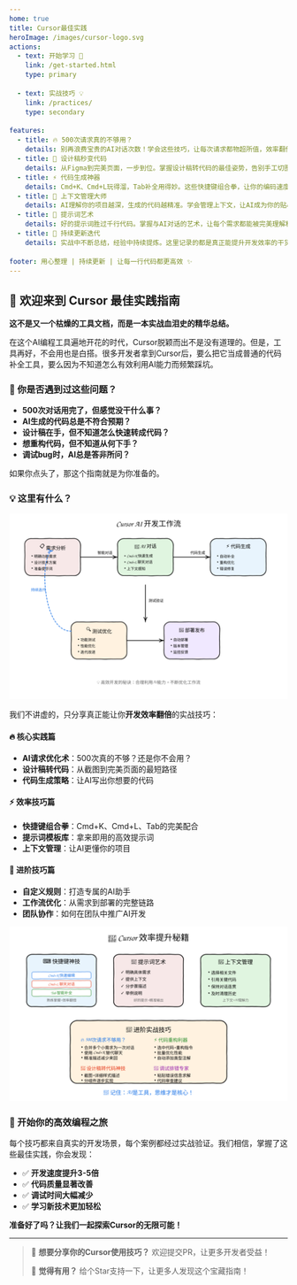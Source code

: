 ```yaml
---
home: true
title: Cursor最佳实践
heroImage: /images/cursor-logo.svg
actions:
  - text: 开始学习 🚀
    link: /get-started.html
    type: primary

  - text: 实战技巧 💡
    link: /practices/
    type: secondary

features:
  - title: 🔥 500次请求真的不够用？
    details: 别再浪费宝贵的AI对话次数！学会这些技巧，让每次请求都物超所值，效率翻倍不是梦。
  - title: 🎨 设计稿秒变代码
    details: 从Figma到完美页面，一步到位。掌握设计稿转代码的最佳姿势，告别手工切图的痛苦。
  - title: ⚡ 代码生成神器
    details: Cmd+K、Cmd+L玩得溜，Tab补全用得妙。这些快捷键组合拳，让你的编码速度飞起来。
  - title: 🧠 上下文管理大师
    details: AI理解你的项目越深，生成的代码越精准。学会管理上下文，让AI成为你的贴心编程助手。
  - title: 🎯 提示词艺术
    details: 好的提示词胜过千行代码。掌握与AI对话的艺术，让每个需求都能被完美理解和执行。
  - title: 🚀 持续更新迭代
    details: 实战中不断总结，经验中持续提炼。这里记录的都是真正能提升开发效率的干货技巧。

footer: 用心整理 | 持续更新 | 让每一行代码都更高效 ✨
---
```


## 🎉 欢迎来到 Cursor 最佳实践指南

**这不是又一个枯燥的工具文档，而是一本实战血泪史的精华总结。**

在这个AI编程工具遍地开花的时代，Cursor脱颖而出不是没有道理的。但是，工具再好，不会用也是白搭。很多开发者拿到Cursor后，要么把它当成普通的代码补全工具，要么因为不知道怎么有效利用AI能力而频繁踩坑。

### 🤔 你是否遇到过这些问题？

- **500次对话用完了，但感觉没干什么事？**
- **AI生成的代码总是不符合预期？**
- **设计稿在手，但不知道怎么快速转成代码？**
- **想重构代码，但不知道从何下手？**
- **调试bug时，AI总是答非所问？**

如果你点头了，那这个指南就是为你准备的。

### 💡 这里有什么？

![AI工作流程](/images/ai-workflow.svg)

我们不讲虚的，只分享真正能让你**开发效率翻倍**的实战技巧：

#### 🔥 核心实践篇
- **AI请求优化术**：500次真的不够？还是你不会用？
- **设计稿转代码**：从截图到完美页面的最短路径
- **代码生成策略**：让AI写出你想要的代码

#### ⚡ 效率技巧篇
- **快捷键组合拳**：Cmd+K、Cmd+L、Tab的完美配合
- **提示词模板库**：拿来即用的高效提示词
- **上下文管理**：让AI更懂你的项目

#### 🎯 进阶技巧篇
- **自定义规则**：打造专属的AI助手
- **工作流优化**：从需求到部署的完整链路
- **团队协作**：如何在团队中推广AI开发

![效率提升技巧](/images/efficiency-tips.svg)

### 🚀 开始你的高效编程之旅

每个技巧都来自真实的开发场景，每个案例都经过实战验证。我们相信，掌握了这些最佳实践，你会发现：

- ✅ **开发速度提升3-5倍**
- ✅ **代码质量显著改善**  
- ✅ **调试时间大幅减少**
- ✅ **学习新技术更加轻松**

**准备好了吗？让我们一起探索Cursor的无限可能！**

---

> 💬 **想要分享你的Cursor使用技巧？** 欢迎提交PR，让更多开发者受益！
> 
> 🌟 **觉得有用？** 给个Star支持一下，让更多人发现这个宝藏指南！

